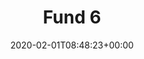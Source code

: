 ---
title : "Fund 6"
description: "Catalyst fund 6."
lead: ""
date: 2020-02-01T08:48:23+00:00
lastmod: 2020-02-01T08:48:23+00:00
draft: false
images: []
---